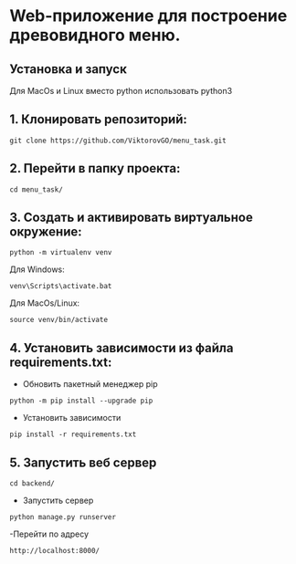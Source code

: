 # Web-приложение для построение древовидного меню.

## Установка и запуск

 Для MacOs и Linux вместо python использовать python3

## **1. Клонировать репозиторий:**
```
git clone https://github.com/ViktorovGO/menu_task.git
```

## **2. Перейти в папку проекта:**
```
cd menu_task/
```

## **3. Cоздать и активировать виртуальное окружение:**
```
python -m virtualenv venv
```

Для Windows:
```
venv\Scripts\activate.bat
```

Для MacOs/Linux:
```
source venv/bin/activate
```

## **4. Установить зависимости из файла requirements.txt:**
- Обновить пакетный менеджер pip
```
python -m pip install --upgrade pip
```

- Установить зависимости
```
pip install -r requirements.txt
```

## **5. Запустить веб сервер**
~~~
cd backend/
~~~
- Запустить сервер
~~~
python manage.py runserver
~~~

-Перейти по адресу 
~~~
http://localhost:8000/
~~~

